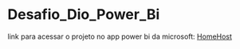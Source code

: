 # Desafio_Dio_Power_Bi

link para acessar o projeto no app power bi da microsoft:
<a href="https://app.powerbi.com/groups/me/reports/923cf7a8-ccae-49ba-9b79-34ebbe275cf6?ctid=5e8cb3d3-b346-42f5-9f70-f01791b9b139&pbi_source=linkShare&bookmarkGuid=59309a62-ddce-45dc-af0d-cce28d1c24b9/">HomeHost</a></p>

